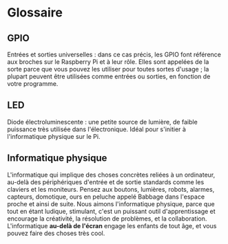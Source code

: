 # Glossaire

## GPIO

Entrées et sorties universelles : dans ce cas précis, les GPIO font référence aux broches sur le Raspberry Pi et à leur rôle. Elles sont appelées de la sorte parce que vous pouvez les utiliser pour toutes sortes d'usage ; la plupart peuvent être utilisées comme entrées ou sorties, en fonction de votre programme.

## LED

Diode électroluminescente : une petite source de lumière, de faible puissance très utilisée dans l'électronique. Idéal pour s'initier à l'informatique physique sur le Pi.

## Informatique physique

L'informatique qui implique des choses concrètes reliées à un ordinateur, au-delà des périphériques d'entrée et de sortie standards comme les claviers et les moniteurs. Pensez aux boutons, lumières, robots, alarmes, capteurs, domotique, ours en peluche appelé Babbage dans l'espace proche et ainsi de suite. Nous aimons l'informatique physique, parce que tout en étant ludique, stimulant, c'est un puissant outil d'apprentissage et encourage la créativité, la résolution de problèmes, et la collaboration. L'informatique **au-delà de l'écran** engage les enfants de tout âge, et vous pouvez faire des choses très cool.
